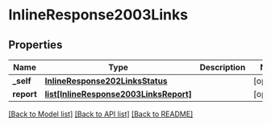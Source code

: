# InlineResponse2003Links

## Properties
Name | Type | Description | Notes
------------ | ------------- | ------------- | -------------
**_self** | [**InlineResponse202LinksStatus**](InlineResponse202LinksStatus.md) |  | [optional] 
**report** | [**list[InlineResponse2003LinksReport]**](InlineResponse2003LinksReport.md) |  | [optional] 

[[Back to Model list]](../README.md#documentation-for-models) [[Back to API list]](../README.md#documentation-for-api-endpoints) [[Back to README]](../README.md)



